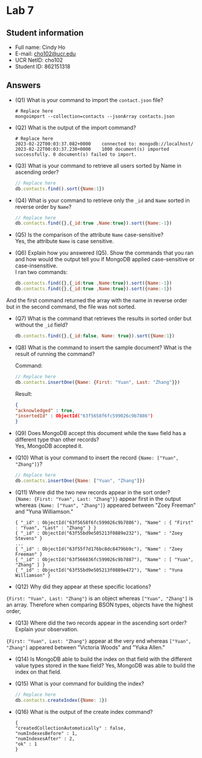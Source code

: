 # Lab 7

## Student information

* Full name: Cindy Ho
* E-mail: cho102@ucr.edu
* UCR NetID: cho102
* Student ID: 862151318

## Answers

* (Q1) What is your command to import the `contact.json` file?

    ```shell
    # Replace here
    mongoimport --collection=contacts --jsonArray contacts.json
    ```

* (Q2) What is the output of the import command?

    ```text
    # Replace here
    2023-02-22T00:03:37.082+0000	connected to: mongodb://localhost/
    2023-02-22T00:03:37.230+0000	1000 document(s) imported successfully. 0 document(s) failed to import.
    ```

* (Q3) What is your command to retrieve all users sorted by Name in ascending order?

    ```javascript
    // Replace here
    db.contacts.find().sort({Name:1})
    ```

* (Q4) What is your command to retrieve only the `_id` and `Name` sorted in reverse order by `Name`?

    ```javascript
    // Replace here
    db.contacts.find({},{_id:true ,Name:true}).sort({Name:-1})
    ```

* (Q5) Is the comparison of the attribute `Name` case-sensitive?
<br/>Yes, the attribute `Name` is case sensitive. 

* (Q6) Explain how you answered (Q5). Show the commands that you ran and how would the output tell you if MongoDB applied case-sensitive or case-insensitive.
<br/>I ran two commands:
    ```javascript
    db.contacts.find({},{_id:true ,Name:true}).sort({Name:-1})
    db.contacts.find({},{_id:true ,Name:true}).sort({name:-1})
    ```
And the first command returned the array with the name in reverse order but in the second command, the file was not sorted. 


* (Q7) What is the command that retrieves the results in sorted order but without the `_id` field?

    ```javascript
    db.contacts.find({},{_id:false, Name: true}).sort({Name:1})
    ```


* (Q8) What is the command to insert the sample document? What is the result of running the command?

    Command:
    ```javascript
    // Replace here
    db.contacts.insertOne({Name: {First: "Yuan", Last: "Zhang"}})
    ```

    Result:
    ```json
    {
	"acknowledged" : true,
	"insertedId" : ObjectId("63f5658f6fc599026c9b7886")
    }
    ```

* (Q9) Does MongoDB accept this document while the `Name` field has a different type than other records?
<br/>Yes, MongoDB accepted it.


* (Q10) What is your command to insert the record `{Name: ["Yuan", "Zhang"]}`?

    ```javascript
    // Replace here
    db.contacts.insertOne({Name: ["Yuan", "Zhang"]})
    ```


* (Q11) Where did the two new records appear in the sort order? <br/>
`{Name: {First: "Yuan", Last: "Zhang"}}` appear first in the output whereas `{Name: ["Yuan", "Zhang"]}` appeared between "Zoey Freeman" and "Yuna Williamson."

    ```text
    { "_id" : ObjectId("63f5658f6fc599026c9b7886"), "Name" : { "First" : "Yuan", "Last" : "Zhang" } }
    { "_id" : ObjectId("63f55bd9e505213f0889e232"), "Name" : "Zoey Stevens" }
    ...
    { "_id" : ObjectId("63f55f7d176bc8dc8479bb9c"), "Name" : "Zoey Freeman" }
    { "_id" : ObjectId("63f566036fc599026c9b7887"), "Name" : [ "Yuan", "Zhang" ] }
    { "_id" : ObjectId("63f55bd9e505213f0889e472"), "Name" : "Yuna Williamson" }
    ```

* (Q12) Why did they appear at these specific locations? <br/>

`{First: "Yuan", Last: "Zhang"}` is an object whereas `["Yuan", "Zhang"]` is an array. Therefore when comparing BSON types, objects have the highest order, 


* (Q13) Where did the two records appear in the ascending sort order? Explain your observation.

`{First: "Yuan", Last: "Zhang"}` appear at the very end whereas `["Yuan", "Zhang"]` appeared between "Victoria Woods" and "Yuka Allen."

* (Q14) Is MongoDB able to build the index on that field with the different value types stored in the `Name` field?
Yes, MongoDB was able to build the index on that field. 

* (Q15) What is your command for building the index?

    ```javascript
    // Replace here
    db.contacts.createIndex({Name: 1})
    ```


* (Q16) What is the output of the create index command?

    ```text
    {
	"createdCollectionAutomatically" : false,
	"numIndexesBefore" : 1,
	"numIndexesAfter" : 2,
	"ok" : 1
    }
    ```
